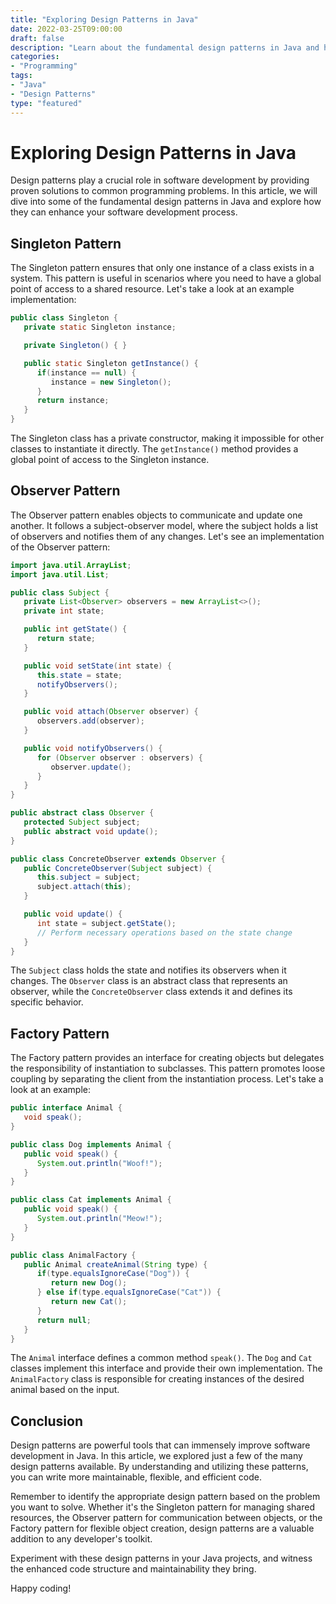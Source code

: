 ```yaml
---
title: "Exploring Design Patterns in Java"
date: 2022-03-25T09:00:00
draft: false
description: "Learn about the fundamental design patterns in Java and how they enhance software development."
categories:
- "Programming"
tags:
- "Java"
- "Design Patterns"
type: "featured"
---
```


# Exploring Design Patterns in Java

Design patterns play a crucial role in software development by providing proven solutions to common programming problems. In this article, we will dive into some of the fundamental design patterns in Java and explore how they can enhance your software development process.

## Singleton Pattern

The Singleton pattern ensures that only one instance of a class exists in a system. This pattern is useful in scenarios where you need to have a global point of access to a shared resource. Let's take a look at an example implementation:

```java
public class Singleton {
   private static Singleton instance;

   private Singleton() { }

   public static Singleton getInstance() {
      if(instance == null) {
         instance = new Singleton();
      }
      return instance;
   }
}
```

The Singleton class has a private constructor, making it impossible for other classes to instantiate it directly. The `getInstance()` method provides a global point of access to the Singleton instance.

## Observer Pattern

The Observer pattern enables objects to communicate and update one another. It follows a subject-observer model, where the subject holds a list of observers and notifies them of any changes. Let's see an implementation of the Observer pattern:

```java
import java.util.ArrayList;
import java.util.List;

public class Subject {
   private List<Observer> observers = new ArrayList<>();
   private int state;

   public int getState() {
      return state;
   }

   public void setState(int state) {
      this.state = state;
      notifyObservers();
   }

   public void attach(Observer observer) {
      observers.add(observer);
   }

   public void notifyObservers() {
      for (Observer observer : observers) {
         observer.update();
      }
   }
}

public abstract class Observer {
   protected Subject subject;
   public abstract void update();
}

public class ConcreteObserver extends Observer {
   public ConcreteObserver(Subject subject) {
      this.subject = subject;
      subject.attach(this);
   }

   public void update() {
      int state = subject.getState();
      // Perform necessary operations based on the state change
   }
}
```

The `Subject` class holds the state and notifies its observers when it changes. The `Observer` class is an abstract class that represents an observer, while the `ConcreteObserver` class extends it and defines its specific behavior.

## Factory Pattern

The Factory pattern provides an interface for creating objects but delegates the responsibility of instantiation to subclasses. This pattern promotes loose coupling by separating the client from the instantiation process. Let's take a look at an example:

```java
public interface Animal {
   void speak();
}

public class Dog implements Animal {
   public void speak() {
      System.out.println("Woof!");
   }
}

public class Cat implements Animal {
   public void speak() {
      System.out.println("Meow!");
   }
}

public class AnimalFactory {
   public Animal createAnimal(String type) {
      if(type.equalsIgnoreCase("Dog")) {
         return new Dog();
      } else if(type.equalsIgnoreCase("Cat")) {
         return new Cat();
      }
      return null;
   }
}
```

The `Animal` interface defines a common method `speak()`. The `Dog` and `Cat` classes implement this interface and provide their own implementation. The `AnimalFactory` class is responsible for creating instances of the desired animal based on the input.

## Conclusion

Design patterns are powerful tools that can immensely improve software development in Java. In this article, we explored just a few of the many design patterns available. By understanding and utilizing these patterns, you can write more maintainable, flexible, and efficient code.

Remember to identify the appropriate design pattern based on the problem you want to solve. Whether it's the Singleton pattern for managing shared resources, the Observer pattern for communication between objects, or the Factory pattern for flexible object creation, design patterns are a valuable addition to any developer's toolkit.

Experiment with these design patterns in your Java projects, and witness the enhanced code structure and maintainability they bring.

Happy coding!
